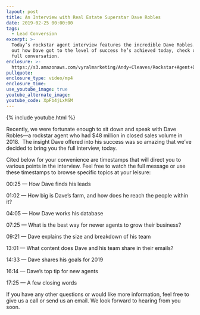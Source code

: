```yaml
---
layout: post
title: An Interview with Real Estate Superstar Dave Robles
date: 2019-02-25 00:00:00
tags:
  - Lead Conversion
excerpt: >-
  Today’s rockstar agent interview features the incredible Dave Robles. To find
  out how Dave got to the level of success he’s achieved today, check out our
  full conversation.
enclosure: >-
  https://s3.amazonaws.com/vyralmarketing/Andy+Cleaves/Rockstar+Agent+Dave+Robles+Shares+His+Tips+and+Tricks+for+Succeeding+in+Real+Estate.mp4
pullquote:
enclosure_type: video/mp4
enclosure_time:
use_youtube_image: true
youtube_alternate_image:
youtube_code: XpFb4jLxMSM
---
```


{% include youtube.html %}

Recently, we were fortunate enough to sit down and speak with Dave Robles—a rockstar agent who had $48 million in closed sales volume in 2018. &nbsp;The insight Dave offered into his success was so amazing that we’ve decided to bring you the full interview, today.

Cited below for your convenience are timestamps that will direct you to various points in the interview. Feel free to watch the full message or use these timestamps to browse specific topics at your leisure:&nbsp;

00:25 — How Dave finds his leads

01:02 — How big is Dave’s farm, and how does he reach the people within it?

04:05 — How Dave works his database

07:25 — What is the best way for newer agents to grow their business?

09:21 — Dave explains the size and breakdown of his team

13:01 — What content does Dave and his team share in their emails?

14:33 — Dave shares his goals for 2019

16:14 — Dave’s top tip for new agents

17:25 — A few closing words

If you have any other questions or would like more information, feel free to give us a call or send us an email. We look forward to hearing from you soon.